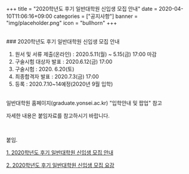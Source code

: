 +++
title = "2020학년도 후기 일반대학원 신입생 모집 안내"
date = 2020-04-10T11:06:16+09:00
categories = ["공지사항"]
banner = "img/placeholder.png"
icon = "bullhorn"
+++
<!--more-->

<br>
### 2020학년도 후기 일반대학원 신입생 모집 안내
<br>

1. 원서 및 서류 제출(온라인) : 2020.5.11(월) ~ 5.15(금) 17:00 마감
2. 구술시험 대상자 발표 : 2020.6.12(금) 17:00
3. 구술시험 : 2020. 6.20(토)
4. 최종합격자 발표 : 2020.7.3(금) 17:00
5. 등록 : 2020.7.10~14예정(2020년 9월 입학)

<br>
일반대학원 홈페이지(graduate.yonsei.ac.kr) "입학안내 및 팝업" 참고

자세한 내용은 붙임자료를 참고하시기 바랍니다.

<br>

붙임.

[1. 2020학년도 후기 일반대학원 신입생 모집 안내](/files/2020_graduate.png)
<br>

[2. 2020학년도 후기 일반대학원 신입생 모집 요강](/files/guide_2020-2.pdf)
<br>

